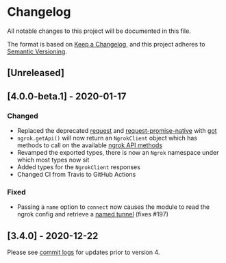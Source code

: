 # Changelog
All notable changes to this project will be documented in this file.

The format is based on [Keep a Changelog](https://keepachangelog.com/en/1.0.0/),
and this project adheres to [Semantic Versioning](https://semver.org/spec/v2.0.0.html).

## [Unreleased]

## [4.0.0-beta.1] - 2020-01-17

### Changed

- Replaced the deprecated [request](https://www.npmjs.com/package/request) and [request-promise-native](https://www.npmjs.com/package/request-promise-native) with [got](https://www.npmjs.com/package/got)
- `ngrok.getApi()` will now return an `NgrokClient` object which has methods to call on the available [ngrok API methods](https://ngrok.com/docs#client-api-base)
- Revamped the exported types, there is now an `Ngrok` namespace under which most types now sit
- Added types for the `NgrokClient` responses
- Changed CI from Travis to GitHub Actions

### Fixed

- Passing a `name` option to `connect` now causes the module to read the ngrok config and retrieve a [named tunnel](https://ngrok.com/docs#tunnel-definitions) (fixes #197)

## [3.4.0] - 2020-12-22

Please see [commit logs](https://github.com/bubenshchykov/ngrok/commits/master) for updates prior to version 4.